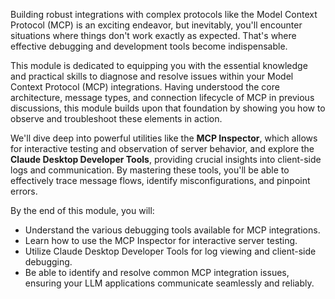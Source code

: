 Building robust integrations with complex protocols like the Model Context Protocol (MCP) is an exciting endeavor, but inevitably, you'll encounter situations where things don't work exactly as expected. That's where effective debugging and development tools become indispensable.

This module is dedicated to equipping you with the essential knowledge and practical skills to diagnose and resolve issues within your Model Context Protocol (MCP) integrations. Having understood the core architecture, message types, and connection lifecycle of MCP in previous discussions, this module builds upon that foundation by showing you how to observe and troubleshoot these elements in action.

We'll dive deep into powerful utilities like the **MCP Inspector**, which allows for interactive testing and observation of server behavior, and explore the **Claude Desktop Developer Tools**, providing crucial insights into client-side logs and communication. By mastering these tools, you'll be able to effectively trace message flows, identify misconfigurations, and pinpoint errors.

By the end of this module, you will:
*   Understand the various debugging tools available for MCP integrations.
*   Learn how to use the MCP Inspector for interactive server testing.
*   Utilize Claude Desktop Developer Tools for log viewing and client-side debugging.
*   Be able to identify and resolve common MCP integration issues, ensuring your LLM applications communicate seamlessly and reliably.